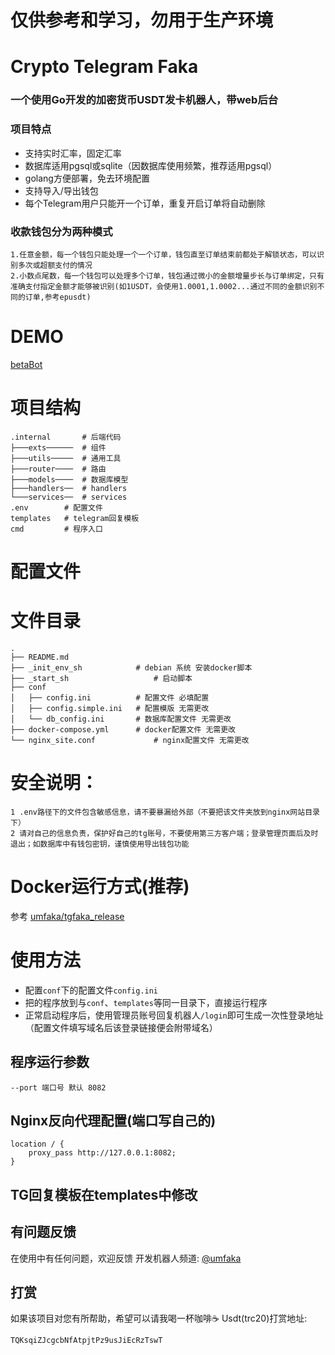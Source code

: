 # 仅供参考和学习，勿用于生产环境

# Crypto Telegram Faka
### 一个使用Go开发的加密货币USDT发卡机器人，带web后台


### 项目特点
* 支持实时汇率，固定汇率
* 数据库适用pgsql或sqlite（因数据库使用频繁，推荐适用pgsql）
* golang方便部署，免去环境配置
* 支持导入/导出钱包
* 每个Telegram用户只能开一个订单，重复开启订单将自动删除

### 收款钱包分为两种模式
    1.任意金额，每一个钱包只能处理一个一个订单，钱包直至订单结束前都处于解锁状态，可以识别多次或超额支付的情况
    2.小数点尾数，每一个钱包可以处理多个订单，钱包通过微小的金额增量步长与订单绑定，只有准确支付指定金额才能够被识别(如1USDT，会使用1.0001,1.0002...通过不同的金额识别不同的订单,参考epusdt)


# DEMO
[betaBot](https://t.me/unclebetabot)

# 项目结构
```angular2html
.internal       # 后端代码
├───exts──────  # 组件
├───utils─────  # 通用工具
├───router────  # 路由
├───models────  # 数据库模型
├───handlers──  # handlers
└───services──  # services
.env        # 配置文件
templates   # telegram回复模板
cmd         # 程序入口
```

# 配置文件 
# 文件目录

```angular2html
.
├── README.md
├── _init_env_sh   			# debian 系统 安装docker脚本
├── _start_sh   				# 启动脚本
├── conf
│   ├── config.ini   		# 配置文件 必填配置
│   ├── config.simple.ini 	# 配置模版 无需更改
│   └── db_config.ini 		# 数据库配置文件 无需更改
├── docker-compose.yml 		# docker配置文件 无需更改
└── nginx_site.conf 			# nginx配置文件 无需更改
```

# 安全说明：
    1 .env路径下的文件包含敏感信息，请不要暴漏给外部（不要把该文件夹放到nginx网站目录下）
    2 请对自己的信息负责，保护好自己的tg账号，不要使用第三方客户端；登录管理页面后及时退出；如数据库中有钱包密钥，谨慎使用导出钱包功能

# Docker运行方式(推荐)
参考 [umfaka/tgfaka_release](https://github.com/umfaka/tgfaka_release)

# 使用方法
- 配置`conf`下的配置文件`config.ini`
- 把的程序放到与`conf`、`templates`等同一目录下，直接运行程序
- 正常启动程序后，使用管理员账号回复机器人`/login`即可生成一次性登录地址（配置文件填写域名后该登录链接便会附带域名）

## 程序运行参数
    --port 端口号 默认 8082

## Nginx反向代理配置(端口写自己的)
    location / {
        proxy_pass http://127.0.0.1:8082;
    }
    
## TG回复模板在templates中修改

## 有问题反馈
在使用中有任何问题，欢迎反馈
开发机器人频道: [@umfaka](https://t.me/umfaka)

## 打赏
如果该项目对您有所帮助，希望可以请我喝一杯咖啡☕️
Usdt(trc20)打赏地址: 
```
TQKsqiZJcgcbNfAtpjtPz9usJiEcRzTswT
```

